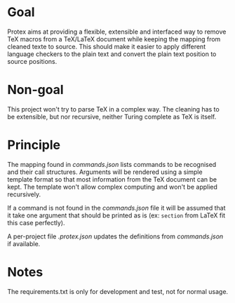 # Goal
Protex aims at providing a flexible, extensible and interfaced way to remove TeX
macros from a TeX/LaTeX document while keeping the mapping from cleaned texte to
source.  This should make it easier to apply different language checkers to the
plain text and convert the plain text position to source positions.

# Non-goal

This project won't try to parse TeX in a complex way. The cleaning has to be
extensible, but nor recursive, neither Turing complete as TeX is itself.

# Principle

The mapping found in *commands.json* lists commands to be recognised and
their call structures. Arguments will be rendered using a simple template format
so that most information from the TeX document can be kept.  The template won't
allow complex computing and won't be applied recursively.

If a command is not found in the *commands.json* file it will be assumed that it
take one argument that should be printed as is (ex: `section` from LaTeX fit
this case perfectly).

A per-project file *.protex.json* updates the definitions from
*commands.json* if available.

# Notes

The requirements.txt is only for development and test, not for normal usage.
